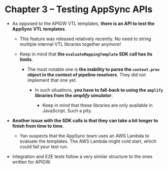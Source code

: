 # Chapter 3 – Testing AppSync APIs

- As opposed to the APIGW VTL templates, **there is an API to test the AppSync VTL templates**.

  - This feature was released relatively recently. No need to string multiple internal VTL libraries together anymore!

  - Keep in mind that **the `evaluateMappingTemplate` SDK call has its limits**.

    - The most notable one is **the inability to parse the `context.prev` object in the context of pipeline resolvers**. They did not implement that one yet.

      - In such situations, **you have to fall-back to using the `amplify` libraries from the _amplify simulator_**.

        - Keep in mind that these libraries are only available in JavaScript. Such a pity.

- **Another issue with the SDK calls is that they can take a bit longer to finish from time to time**.

  - Yan suspects that the AppSync team uses an AWS Lambda to evaluate the templates. The AWS Lambda might cold start, which could fail your test run.

- Integration and E2E tests follow a very similar structure to the ones written for APIGW.

